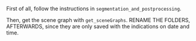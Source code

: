 First of all, follow the instructions in `segmentation_and_postprocessing`.

Then, get the scene graph with `get_sceneGraphs`. RENAME THE FOLDERS, AFTERWARDS, since they are only saved with the indications on date and time.